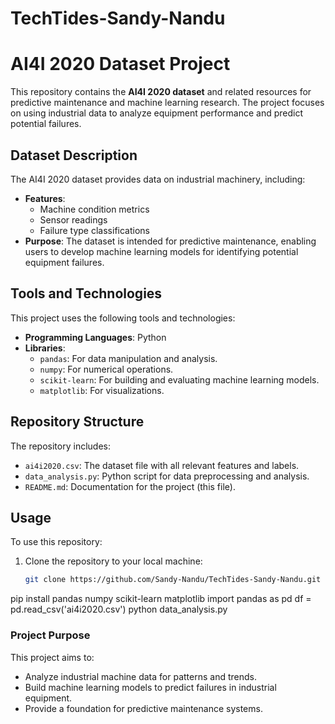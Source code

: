 # TechTides-Sandy-Nandu
# AI4I 2020 Dataset Project

This repository contains the **AI4I 2020 dataset** and related resources for predictive maintenance and machine learning research. The project focuses on using industrial data to analyze equipment performance and predict potential failures.

## Dataset Description
The AI4I 2020 dataset provides data on industrial machinery, including:
- **Features**:
  - Machine condition metrics
  - Sensor readings
  - Failure type classifications
- **Purpose**: The dataset is intended for predictive maintenance, enabling users to develop machine learning models for identifying potential equipment failures.

## Tools and Technologies
This project uses the following tools and technologies:
- **Programming Languages**: Python
- **Libraries**:
  - `pandas`: For data manipulation and analysis.
  - `numpy`: For numerical operations.
  - `scikit-learn`: For building and evaluating machine learning models.
  - `matplotlib`: For visualizations.

## Repository Structure
The repository includes:
- `ai4i2020.csv`: The dataset file with all relevant features and labels.
- `data_analysis.py`: Python script for data preprocessing and analysis.
- `README.md`: Documentation for the project (this file).

## Usage
To use this repository:
1. Clone the repository to your local machine:
   ```bash
   git clone https://github.com/Sandy-Nandu/TechTides-Sandy-Nandu.git

pip install pandas numpy scikit-learn matplotlib
import pandas as pd
df = pd.read_csv('ai4i2020.csv')
python data_analysis.py
### Project Purpose
This project aims to:

- Analyze industrial machine data for patterns and trends.
- Build machine learning models to predict failures in industrial equipment.
- Provide a foundation for predictive maintenance systems.






